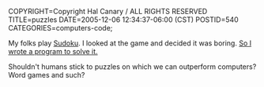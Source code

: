 COPYRIGHT=Copyright Hal Canary / ALL RIGHTS RESERVED
TITLE=puzzles
DATE=2005-12-06 12:34:37-06:00 (CST)
POSTID=540
CATEGORIES=computers-code;

My folks play [Sudoku](http://en.wikipedia.org/wiki/Sudoku). I looked at the game and decided it was boring. [So I wrote a program to solve it.](/p/sudoku-solver)

Shouldn't humans stick to puzzles on which we can outperform computers? Word games and such?
